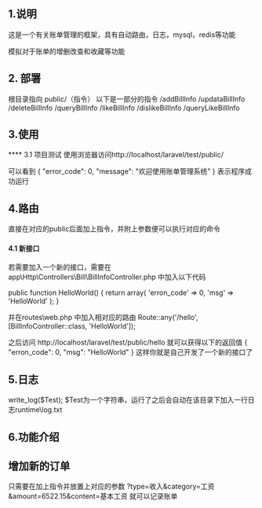 ## 1.说明
这是一个有关账单管理的框架，具有自动路由，日志，mysql，redis等功能

模拟对于账单的增删改查和收藏等功能

## 2. 部署
根目录指向 public/（指令）
以下是一部分的指令
/addBillInfo
/updataBillInfo
/deleteBillInfo
/queryBillInfo
/likeBillInfo
/dislikeBillInfo
/queryLikeBillInfo

## 3.使用
**** 3.1 项目测试
使用浏览器访问http://localhost/laravel/test/public/

可以看到
{
    "error_code": 0,
    "message": "欢迎使用账单管理系统"
}
表示程序成功运行

## 4.路由
直接在对应的public后面加上指令，并附上参数便可以执行对应的命令

#### 4.1 新接口
若需要加入一个新的接口，需要在app\Http\Controllers\Bill\BillInfoController.php 中加入以下代码

public function HelloWorld()
{
    return array(
        'erron_code' => 0, 
        'msg' => 'HelloWorld'
    );
}

并在routes\web.php 中加入相对应的路由
Route::any('/hello', [BillInfoController::class, 'HelloWorld']);

之后访问 http://localhost/laravel/test/public/hello
就可以获得以下的返回值
{
    "erron_code": 0,
    "msg": "HelloWorld"
}
这样你就是自己开发了一个新的接口了

## 5.日志

write_log($Test);
$Test为一个字符串，运行了之后会自动在该目录下加入一行日志runtime\log.txt

## 6.功能介绍

## 增加新的订单
只需要在加上指令并放置上对应的参数
?type=收入&category=工资&amount=6522.15&content=基本工资
就可以记录账单


